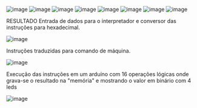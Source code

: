![image](https://github.com/m4Fagundes/ProjetoArduinoCompilador/assets/124789617/3e948426-f1d5-49f9-b5b7-db306309092e)
![image](https://github.com/m4Fagundes/ProjetoArduinoCompilador/assets/124789617/481358be-cb4b-41eb-aa3a-ca7a4f509c14)
![image](https://github.com/m4Fagundes/ProjetoArduinoCompilador/assets/124789617/600489ff-7b91-48f5-8160-233cab6383aa)
![image](https://github.com/m4Fagundes/ProjetoArduinoCompilador/assets/124789617/627672db-aa89-44e3-a698-8bade830e45f)
![image](https://github.com/m4Fagundes/ProjetoArduinoCompilador/assets/124789617/7cc73be7-3bb9-484f-901f-064c92ee78fb)
![image](https://github.com/m4Fagundes/ProjetoArduinoCompilador/assets/124789617/d435b3f2-013d-4568-a03a-913237e0a02f)
![image](https://github.com/m4Fagundes/ProjetoArduinoCompilador/assets/124789617/c5a21a1e-e5ca-47d8-9d5b-69b464540c8c)
![image](https://github.com/m4Fagundes/ProjetoArduinoCompilador/assets/124789617/ff245b91-b628-4c8c-a5b5-19dc2fa9f9fb)

RESULTADO
Entrada de dados para o interpretador e conversor das instruções para hexadecimal.

![image](https://github.com/m4Fagundes/ProjetoArduinoCompilador/assets/124789617/8339f526-1b3a-4d84-8b9b-87a4f6f70311)

Instruções traduzidas para comando de máquina.

![image](https://github.com/m4Fagundes/ProjetoArduinoCompilador/assets/124789617/0cfbae76-857e-434d-8039-213d6a81e173)

Execução das instruções em um arduíno com 16 operações lógicas onde grava-se o resultado na "memória" e mostrando o valor em binário com 4 leds

![image](https://github.com/m4Fagundes/ProjetoArduinoCompilador/assets/124789617/be61ef5d-c105-4b49-9cdc-326202bb2919)



